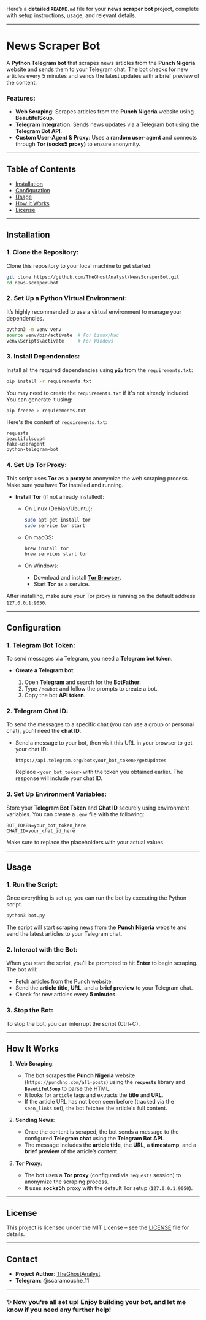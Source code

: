 Here’s a **detailed `README.md`** file for your **news scraper bot** project, complete with setup instructions, usage, and relevant details.

---

# **News Scraper Bot**

A **Python Telegram bot** that scrapes news articles from the **Punch Nigeria** website and sends them to your Telegram chat. The bot checks for new articles every 5 minutes and sends the latest updates with a brief preview of the content.

### Features:

* **Web Scraping**: Scrapes articles from the **Punch Nigeria** website using **BeautifulSoup**.
* **Telegram Integration**: Sends news updates via a Telegram bot using the **Telegram Bot API**.
* **Custom User-Agent & Proxy**: Uses a **random user-agent** and connects through **Tor (socks5 proxy)** to ensure anonymity.

---

## **Table of Contents**

* [Installation](#installation)
* [Configuration](#configuration)
* [Usage](#usage)
* [How It Works](#how-it-works)
* [License](#license)

---

## **Installation**

### 1. Clone the Repository:

Clone this repository to your local machine to get started:

```bash
git clone https://github.com/TheGhostAnalyst/NewsScraperBot.git
cd news-scraper-bot
```

### 2. Set Up a Python Virtual Environment:

It’s highly recommended to use a virtual environment to manage your dependencies.

```bash
python3 -m venv venv
source venv/bin/activate  # For Linux/Mac
venv\Scripts\activate     # For Windows
```

### 3. Install Dependencies:

Install all the required dependencies using **`pip`** from the `requirements.txt`:

```bash
pip install -r requirements.txt
```

You may need to create the `requirements.txt` if it's not already included. You can generate it using:

```bash
pip freeze > requirements.txt
```

Here's the content of `requirements.txt`:

```
requests
beautifulsoup4
fake-useragent
python-telegram-bot
```

### 4. Set Up Tor Proxy:

This script uses **Tor** as a **proxy** to anonymize the web scraping process. Make sure you have **Tor** installed and running.

* **Install Tor** (if not already installed):

  * On Linux (Debian/Ubuntu):

    ```bash
    sudo apt-get install tor
    sudo service tor start
    ```
  * On macOS:

    ```bash
    brew install tor
    brew services start tor
    ```
  * On Windows:

    * Download and install **[Tor Browser](https://www.torproject.org/download/)**.
    * Start **Tor** as a service.

After installing, make sure your Tor proxy is running on the default address `127.0.0.1:9050`.

---

## **Configuration**

### 1. **Telegram Bot Token**:

To send messages via Telegram, you need a **Telegram bot token**.

* **Create a Telegram bot**:

  1. Open **Telegram** and search for the **BotFather**.
  2. Type `/newbot` and follow the prompts to create a bot.
  3. Copy the bot **API token**.

### 2. **Telegram Chat ID**:

To send the messages to a specific chat (you can use a group or personal chat), you'll need the **chat ID**.

* Send a message to your bot, then visit this URL in your browser to get your chat ID:

  ```
  https://api.telegram.org/bot<your_bot_token>/getUpdates
  ```

  Replace `<your_bot_token>` with the token you obtained earlier. The response will include your chat ID.

### 3. **Set Up Environment Variables**:

Store your **Telegram Bot Token** and **Chat ID** securely using environment variables. You can create a `.env` file with the following:

```
BOT_TOKEN=your_bot_token_here
CHAT_ID=your_chat_id_here
```

Make sure to replace the placeholders with your actual values.

---

## **Usage**

### 1. Run the Script:

Once everything is set up, you can run the bot by executing the Python script.

```bash
python3 bot.py
```

The script will start scraping news from the **Punch Nigeria** website and send the latest articles to your Telegram chat.

### 2. Interact with the Bot:

When you start the script, you’ll be prompted to hit **Enter** to begin scraping. The bot will:

* Fetch articles from the Punch website.
* Send the **article title**, **URL**, and a **brief preview** to your Telegram chat.
* Check for new articles every **5 minutes**.

### 3. Stop the Bot:

To stop the bot, you can interrupt the script (Ctrl+C).

---

## **How It Works**

1. **Web Scraping**:

   * The bot scrapes the **Punch Nigeria** website (`https://punchng.com/all-posts`) using the **`requests`** library and **`BeautifulSoup`** to parse the HTML.
   * It looks for `article` tags and extracts the **title** and **URL**.
   * If the article URL has not been seen before (tracked via the `seen_links` set), the bot fetches the article's full content.

2. **Sending News**:

   * Once the content is scraped, the bot sends a message to the configured **Telegram chat** using the **Telegram Bot API**.
   * The message includes the **article title**, the **URL**, a **timestamp**, and a **brief preview** of the article’s content.

3. **Tor Proxy**:

   * The bot uses a **Tor proxy** (configured via `requests` session) to anonymize the scraping process.
   * It uses **socks5h** proxy with the default Tor setup (`127.0.0.1:9050`).

---

## **License**

This project is licensed under the MIT License – see the [LICENSE](LICENSE) file for details.

---

## **Contact**

* **Project Author**: [TheGhostAnalyst](https://github.com/TheGhostAnalyst)
* **Telegram**: @scaramouche_11

---

### ✨ Now you're all set up! Enjoy building your bot, and let me know if you need any further help!

